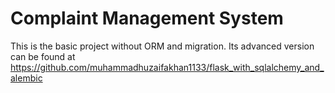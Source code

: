 # Complaint Management System
This is the basic project without ORM and migration.
Its advanced version can be found at https://github.com/muhammadhuzaifakhan1133/flask_with_sqlalchemy_and_alembic
